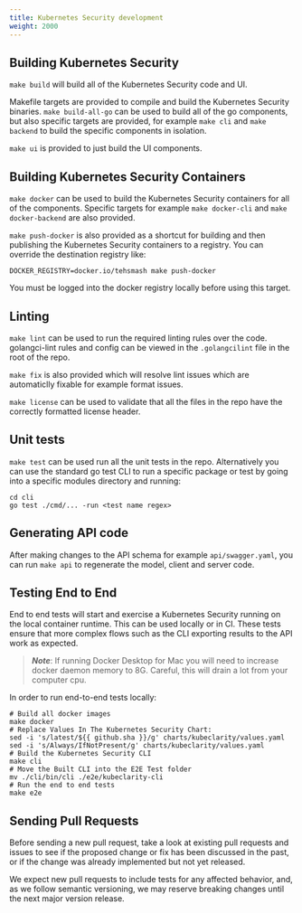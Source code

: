 ```yaml
---
title: Kubernetes Security development
weight: 2000
---
```


## Building Kubernetes Security

`make build` will build all of the Kubernetes Security code and UI.

Makefile targets are provided to compile and build the Kubernetes Security binaries.
`make build-all-go` can be used to build all of the go components, but also
specific targets are provided, for example `make cli` and `make backend` to
build the specific components in isolation.

`make ui` is provided to just build the UI components.

## Building Kubernetes Security Containers

`make docker` can be used to build the Kubernetes Security containers for all of the
components. Specific targets for example `make docker-cli` and `make
docker-backend` are also provided.

`make push-docker` is also provided as a shortcut for building and then
publishing the Kubernetes Security containers to a registry. You can override the
destination registry like:

```
DOCKER_REGISTRY=docker.io/tehsmash make push-docker
```

You must be logged into the docker registry locally before using this target.

## Linting

`make lint` can be used to run the required linting rules over the code.
golangci-lint rules and config can be viewed in the `.golangcilint` file in the
root of the repo.

`make fix` is also provided which will resolve lint issues which are
automaticlly fixable for example format issues.

`make license` can be used to validate that all the files in the repo have the
correctly formatted license header.

## Unit tests

`make test` can be used run all the unit tests in the repo. Alternatively you
can use the standard go test CLI to run a specific package or test by going
into a specific modules directory and running:

```
cd cli
go test ./cmd/... -run <test name regex>
```

## Generating API code

After making changes to the API schema for example `api/swagger.yaml`, you can run `make
api` to regenerate the model, client and server code.

## Testing End to End

End to end tests will start and exercise a Kubernetes Security running on the local
container runtime. This can be used locally or in CI. These tests ensure that
more complex flows such as the CLI exporting results to the API work as
expected.

> ***Note***:
> If running Docker Desktop for Mac you will need to increase docker daemon
> memory to 8G. Careful, this will drain a lot from your computer cpu.

In order to run end-to-end tests locally:

```shell
# Build all docker images
make docker
# Replace Values In The Kubernetes Security Chart:
sed -i 's/latest/${{ github.sha }}/g' charts/kubeclarity/values.yaml
sed -i 's/Always/IfNotPresent/g' charts/kubeclarity/values.yaml
# Build the Kubernetes Security CLI
make cli
# Move the Built CLI into the E2E Test folder
mv ./cli/bin/cli ./e2e/kubeclarity-cli
# Run the end to end tests
make e2e
```

## Sending Pull Requests

Before sending a new pull request, take a look at existing pull requests and issues to see if the proposed change or fix
has been discussed in the past, or if the change was already implemented but not yet released.

We expect new pull requests to include tests for any affected behavior, and, as we follow semantic versioning, we may
reserve breaking changes until the next major version release.
